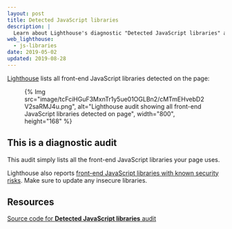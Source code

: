 ```yaml
---
layout: post
title: Detected JavaScript libraries
description: |
  Learn about Lighthouse's diagnostic "Detected JavaScript libraries" audit.
web_lighthouse:
  - js-libraries
date: 2019-05-02
updated: 2019-08-28
---
```


[Lighthouse](https://developer.chrome.com/docs/lighthouse/overview/) lists all front-end JavaScript libraries detected on the page:

<figure>
  {% Img src="image/tcFciHGuF3MxnTr1y5ue01OGLBn2/cMTmEHvebD2V2saRMJ4u.png", alt="Lighthouse audit showing all front-end JavaScript libraries detected on page", width="800", height="168" %}
</figure>

## This is a diagnostic audit

This audit simply lists all the front-end JavaScript libraries your page uses.

Lighthouse also reports
[front-end JavaScript libraries with known security risks](/no-vulnerable-libraries).
Make sure to update any insecure libraries.

## Resources

[Source code for **Detected JavaScript libraries** audit](https://github.com/GoogleChrome/lighthouse/blob/ecd10efc8230f6f772e672cd4b05e8fbc8a3112d/lighthouse-core/audits/dobetterweb/js-libraries.js)
